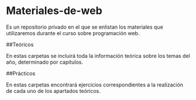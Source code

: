 # Materiales-de-web
Es un repositorio privado en el que se enlistan los materiales que utilizaremos durante el curso sobre programación web.

##Teóricos

En estas carpetas se incluirá toda la información teórica sobre los temas del año, determinado por capítulos.

##Prácticos

En estas carpetas encontrará ejercicios correspondientes a la realización de cada uno de los apartados teóricos.

